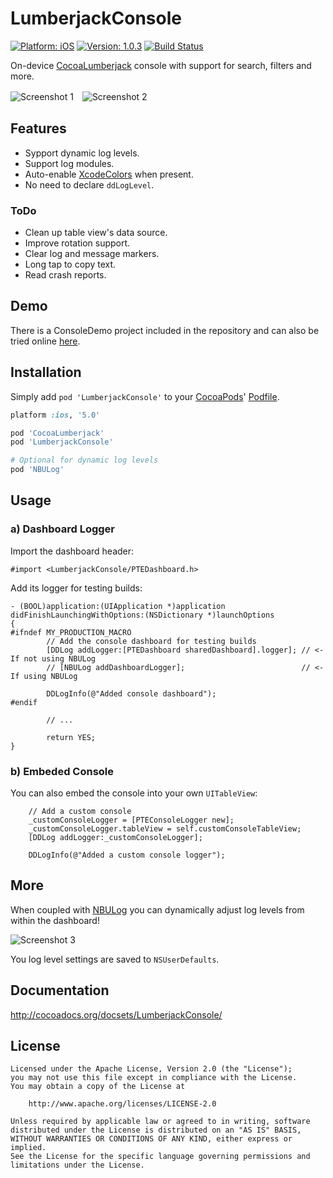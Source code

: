 LumberjackConsole
=================

[![Platform: iOS](https://cocoapod-badges.herokuapp.com/p/LumberjackConsole/badge.svg)](http://cocoadocs.org/docsets/LumberjackConsole/)
[![Version: 1.0.3](https://cocoapod-badges.herokuapp.com/v/LumberjackConsole/badge.png)](http://cocoadocs.org/docsets/LumberjackConsole/)
[![Build Status](https://travis-ci.org/PTEz/LumberjackConsole.png?branch=master)](https://travis-ci.org/PTEz/LumberjackConsole)

On-device [CocoaLumberjack](https://github.com/robbiehanson/CocoaLumberjack) console with support for search, filters and more.

![Screenshot 1](http://ptez.github.io/LumberjackConsole/images/screenshot1.png)　![Screenshot 2](http://ptez.github.io/LumberjackConsole/images/screenshot2.png)

## Features

* Sypport dynamic log levels.
* Support log modules.
* Auto-enable [XcodeColors](https://github.com/robbiehanson/XcodeColors) when present.
* No need to declare `ddLogLevel`.

### ToDo

* Clean up table view's data source.
* Improve rotation support.
* Clear log and message markers.
* Long tap to copy text.
* Read crash reports.

## Demo

There is a ConsoleDemo project included in the repository and can also be tried online [here](https://app.io/UQcR5R).

## Installation

Simply add `pod 'LumberjackConsole'` to your [CocoaPods](http://cocoapods.org)' [Podfile](http://docs.cocoapods.org/podfile.html).

```ruby
platform :ios, '5.0'

pod 'CocoaLumberjack'
pod 'LumberjackConsole'

# Optional for dynamic log levels
pod 'NBULog'
```

## Usage

### a) Dashboard Logger

Import the dashboard header:
```obj-c
#import <LumberjackConsole/PTEDashboard.h>
```

Add its logger for testing builds:
```obj-c
- (BOOL)application:(UIApplication *)application didFinishLaunchingWithOptions:(NSDictionary *)launchOptions
{
#ifndef MY_PRODUCTION_MACRO
        // Add the console dashboard for testing builds
        [DDLog addLogger:[PTEDashboard sharedDashboard].logger]; // <- If not using NBULog
        // [NBULog addDashboardLogger];                          // <- If using NBULog
        
        DDLogInfo(@"Added console dashboard");
#endif
        
        // ...
        
        return YES;
}
```

### b) Embeded Console

You can also embed the console into your own `UITableView`:

```obj-c
    // Add a custom console
    _customConsoleLogger = [PTEConsoleLogger new];
    _customConsoleLogger.tableView = self.customConsoleTableView;
    [DDLog addLogger:_customConsoleLogger];
    
    DDLogInfo(@"Added a custom console logger");
```

## More

When coupled with [NBULog](https://github.com/CyberAgent/iOS-NBULog) you can dynamically adjust log levels from within the dashboard!

![Screenshot 3](http://ptez.github.io/LumberjackConsole/images/screenshot3.png)

You log level settings are saved to `NSUserDefaults`.

## Documentation

http://cocoadocs.org/docsets/LumberjackConsole/

## License

    Licensed under the Apache License, Version 2.0 (the "License");
    you may not use this file except in compliance with the License. 
    You may obtain a copy of the License at

        http://www.apache.org/licenses/LICENSE-2.0

    Unless required by applicable law or agreed to in writing, software
    distributed under the License is distributed on an "AS IS" BASIS,
    WITHOUT WARRANTIES OR CONDITIONS OF ANY KIND, either express or implied.
    See the License for the specific language governing permissions and
    limitations under the License.


